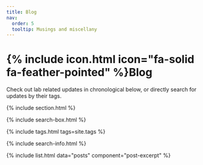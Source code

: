 ```yaml
---
title: Blog
nav:
  order: 5
  tooltip: Musings and miscellany
---
```


# {% include icon.html icon="fa-solid fa-feather-pointed" %}Blog

Check out lab related updates in chronological below, or directly search for updates by their tags.

{% include section.html %}

{% include search-box.html %}

{% include tags.html tags=site.tags %}

{% include search-info.html %}

{% include list.html data="posts" component="post-excerpt" %}
